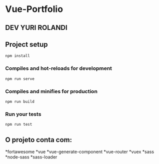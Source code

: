 # Vue-Portfolio

## DEV YURI ROLANDI


## Project setup
```
npm install
```

### Compiles and hot-reloads for development
```
npm run serve
```

### Compiles and minifies for production
```
npm run build
```

### Run your tests
```
npm run test
```
## O projeto conta com:

*fortawesome
*vue
*vue-generate-component
*vue-router
*vuex
*sass
*node-sass
*sass-loader








